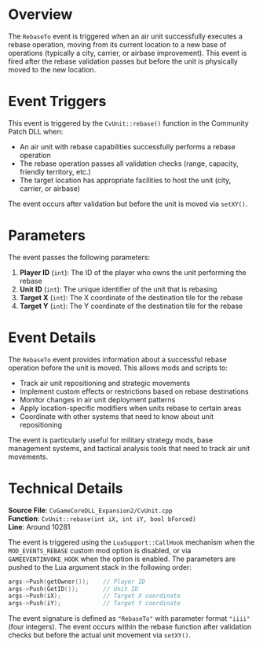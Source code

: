 # Overview

The `RebaseTo` event is triggered when an air unit successfully executes a rebase operation, moving from its current location to a new base of operations (typically a city, carrier, or airbase improvement). This event is fired after the rebase validation passes but before the unit is physically moved to the new location.

# Event Triggers

This event is triggered by the `CvUnit::rebase()` function in the Community Patch DLL when:

- An air unit with rebase capabilities successfully performs a rebase operation
- The rebase operation passes all validation checks (range, capacity, friendly territory, etc.)
- The target location has appropriate facilities to host the unit (city, carrier, or airbase)

The event occurs after validation but before the unit is moved via `setXY()`.

# Parameters

The event passes the following parameters:

1. **Player ID** (`int`): The ID of the player who owns the unit performing the rebase
2. **Unit ID** (`int`): The unique identifier of the unit that is rebasing
3. **Target X** (`int`): The X coordinate of the destination tile for the rebase
4. **Target Y** (`int`): The Y coordinate of the destination tile for the rebase

# Event Details

The `RebaseTo` event provides information about a successful rebase operation before the unit is moved. This allows mods and scripts to:

- Track air unit repositioning and strategic movements
- Implement custom effects or restrictions based on rebase destinations
- Monitor changes in air unit deployment patterns
- Apply location-specific modifiers when units rebase to certain areas
- Coordinate with other systems that need to know about unit repositioning

The event is particularly useful for military strategy mods, base management systems, and tactical analysis tools that need to track air unit movements.

# Technical Details

**Source File**: `CvGameCoreDLL_Expansion2/CvUnit.cpp`  
**Function**: `CvUnit::rebase(int iX, int iY, bool bForced)`  
**Line**: Around 10281

The event is triggered using the `LuaSupport::CallHook` mechanism when the `MOD_EVENTS_REBASE` custom mod option is disabled, or via `GAMEEVENTINVOKE_HOOK` when the option is enabled. The parameters are pushed to the Lua argument stack in the following order:

```cpp
args->Push(getOwner());    // Player ID
args->Push(GetID());       // Unit ID
args->Push(iX);            // Target X coordinate
args->Push(iY);            // Target Y coordinate
```

The event signature is defined as `"RebaseTo"` with parameter format `"iiii"` (four integers). The event occurs within the rebase function after validation checks but before the actual unit movement via `setXY()`.